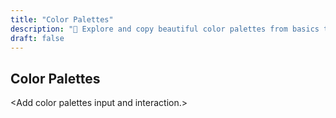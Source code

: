 ```yaml
---
title: "Color Palettes"
description: "🎨 Explore and copy beautiful color palettes from basics to Bootstrap, Material Design, and even Pokémon — all in one handy tool!"
draft: false
---
```


<h2>Color Palettes</h2>

<div>
    &lt;Add color palettes input and interaction.&gt;
</div>
